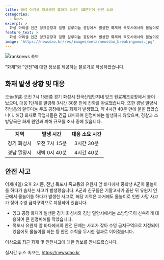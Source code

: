 ```yaml
---
title: 화성 아리셀 잉크공장 불화재 3시간 30분만에 완전 소화
categories:
  - News
excerpt: >
  화성 아리셀 인근 잉크공장과 밀양 알루미늄 공장에서 발생한 화재와 목포시에서의 물놀이로 인한 중학생의 사망 사고가 발생했습니다. 인명피해는 발생하지 않았지만 공장과 건물에 중대한 피해가 발생했습니다. 소방당국과 경찰이 원인을 조사 중이며, 안전에 대한 인식과 관리 강화가 요구됩니다. #화재 #물놀이 #안전 의견 및 제보는 jebo23으로 연락 바랍니다.
feature_text: >
  화성 아리셀 인근 잉크공장과 밀양 알루미늄 공장에서 발생한 화재와 목포시에서의 물놀이로 인한 중학생의 사망 사고가 발생했습니다. 인명피해는 발생하지 않았지만 공장과 건물에 중대한 피해가 발생했습니다. 소방당국과 경찰이 원인을 조사 중이며, 안전에 대한 인식과 관리 강화가 요구됩니다. #화재 #물놀이 #안전 의견 및 제보는 jebo23으로 연락 바랍니다.
image: 'https://newsdao.kr/res/images/meta/newsdao_breakingnews.jpg'
---
```


<p><img src="https://newsdao.kr/res/images/meta/newsdao_breakingnews.jpg" alt="ranknews 속보" /></p>

<p>"화재"와 "안전"에 대한 정보를 제공하는 블로거로 작성하겠습니다.</p>

<h2 data-ke-size="size26">화재 발생 상황 및 대응</h2>

<p data-ke-size="size16">오늘(5일) 오전 7시 15분쯤 경기 화성시 전국산업단지내 잉크 원료제조공장에서 불이 났으며, 대응 1단계를 발령해 3시간 30분 만에 진화를 완료했습니다. 또한 경남 밀양시 하남읍의 알루미늄 주조 공장에서도 화재가 발생했고, 약 4시간 40분 만에 불을 잡았습니다. 해당 화재로 작업자들은 긴급 대피하여 인명피해는 발생하지 않았으며, 경찰과 소방당국은 화재 원인과 피해 규모를 조사 중에 있습니다.</p>

<table>
  <tr>
    <td style="text-align: center; height: 17px;"><b>지역</b></td>
    <td style="text-align: center; height: 17px;"><b>발생 시간</b></td>
    <td style="text-align: center; height: 17px;"><b>대응 소요 시간</b></td>
  </tr>
  <tr>
    <td style="text-align: center; height: 17px;">경기 화성시</td>
    <td style="text-align: center; height: 17px;">오전 7시 15분</td>
    <td style="text-align: center; height: 17px;">3시간 30분</td>
  </tr>
  <tr>
    <td style="text-align: center; height: 17px;">경남 밀양시</td>
    <td style="text-align: center; height: 17px;">새벽 0시 40분</td>
    <td style="text-align: center; height: 17px;">4시간 40분</td>
  </tr>
</table>

<h2 data-ke-size="size26">안전 사고</h2>

<p data-ke-size="size16">어제(4일) 오후 2시쯤, 전남 목포시 죽교동의 유원지 앞 바다에서 중학생 A군이 물놀이를 하다가 숨지는 사고가 발생했습니다. A군과 친구들은 기말고사가 끝난 뒤 유원지 인근에서 물놀이를 하다가 발생한 사고로, 해당 지역은 과거에도 물놀이로 인한 사망 사고가 잦아 수영 금지구역으로 지정되어 있습니다.</p>

<ul>
  <li>잉크 공장 화재가 발생한 경기 화성시와 경남 밀양시에서는 소방당국이 신속하게 대응하여 큰 인명피해를 막았습니다.</li>
  <li>목포시 유원지 앞 바다에서의 안전 문제는 사고가 잦아 수영 금지구역으로 지정되어 있음에도 물놀이를 하는 등 안전 수칙을 무시한 결과로 이어졌습니다.</li>
</ul>

<p>이상으로 최근 화재 및 안전사고에 대한 정보를 안내드렸습니다.</p>
실시간 뉴스 속보는, <a href="https://newsdao.kr" rel="dofollow">https://newsdao.kr</a>


